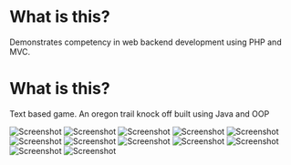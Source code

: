 <h1>What is this?</h1>
Demonstrates competency in web backend development using PHP and MVC.

<h1>What is this?</h1>
Text based game. An oregon trail knock off built using Java and OOP 


![Screenshot](acme-demo-1.png)
![Screenshot](acme-demo-2v2.png)
![Screenshot](acme-demo-3.png)
![Screenshot](acme-demo-4.png)
![Screenshot](acme-demo-5.png)
![Screenshot](acme-demo-6.png)
![Screenshot](acme-demo-7.png)
![Screenshot](acme-demo-8.png)
![Screenshot](acme-demo-9.png)
![Screenshot](acme-demo-10.png)
![Screenshot](acme-demo-11.png)
![Screenshot](acme-demo-12.png)

